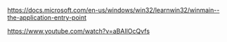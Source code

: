 https://docs.microsoft.com/en-us/windows/win32/learnwin32/winmain--the-application-entry-point

https://www.youtube.com/watch?v=aBAIlOcQvfs
